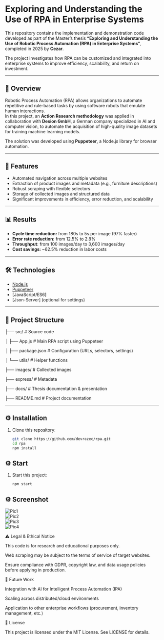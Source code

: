 # Exploring and Understanding the Use of RPA in Enterprise Systems

This repository contains the implementation and demonstration code developed as part of the Master’s thesis **“Exploring and Understanding the Use of Robotic Process Automation (RPA) in Enterprise Systems”**, completed in 2025 by **Cezar**.  

The project investigates how RPA can be customized and integrated into enterprise systems to improve efficiency, scalability, and return on investment.  

---

## 📖 Overview

Robotic Process Automation (RPA) allows organizations to automate repetitive and rule-based tasks by using software robots that emulate human interactions.  
In this project, an **Action Research methodology** was applied in collaboration with **Desion GmbH**, a German company specialized in AI and computer vision, to automate the acquisition of high-quality image datasets for training machine learning models.  

The solution was developed using **Puppeteer**, a Node.js library for browser automation.  

---

## 🚀 Features

- Automated navigation across multiple websites  
- Extraction of product images and metadata (e.g., furniture descriptions)  
- Robust scraping with flexible selectors  
- Storage of collected images and structured data  
- Significant improvements in efficiency, error reduction, and scalability  

---

## 📊 Results

- **Cycle time reduction:** from 180s to 5s per image (97% faster)  
- **Error rate reduction:** from 12.5% to 2.8%  
- **Throughput:** from 100 images/day to 3,600 images/day  
- **Cost savings:** ~62.5% reduction in labor costs  

---

## 🛠️ Technologies

- [Node.js](https://nodejs.org/)  
- [Puppeteer](https://pptr.dev/)  
- [JavaScript/ES6]  
- [Json-Server] (optional for settings)  

---

## 📂 Project Structure

├── src/ # Source code

│ ├── App.js # Main RPA script using Puppeteer

│ ├── package.json # Configuration (URLs, selectors, settings)

│ └── utils/ # Helper functions

├── images/ # Collected images

├── express/ # Metadata

├── docs/ # Thesis documentation & presentation

├── README.md # Project documentation

---

## ⚙️ Installation

1. Clone this repository:
   ```bash
   git clone https://github.com/devrazec/rpa.git
   cd rpa
   npm install


## ⚙️ Start

1. Start this project:
   ```bash
   npm start

## ⚙️ Screenshot

![Pic1](./src/images/data_source.png)  
![Pic2](./src/images/data_url.png)  
![Pic3](./src/images/data_image.png)  
![Pic4](./src/images/stored_image.png)  


⚠️ Legal & Ethical Notice

This code is for research and educational purposes only.

Web scraping may be subject to the terms of service of target websites.

Ensure compliance with GDPR, copyright law, and data usage policies before applying in production.


📌 Future Work

Integration with AI for Intelligent Process Automation (IPA)

Scaling across distributed/cloud environments

Application to other enterprise workflows (procurement, inventory management, etc.)


📜 License

This project is licensed under the MIT License. See LICENSE for details.
